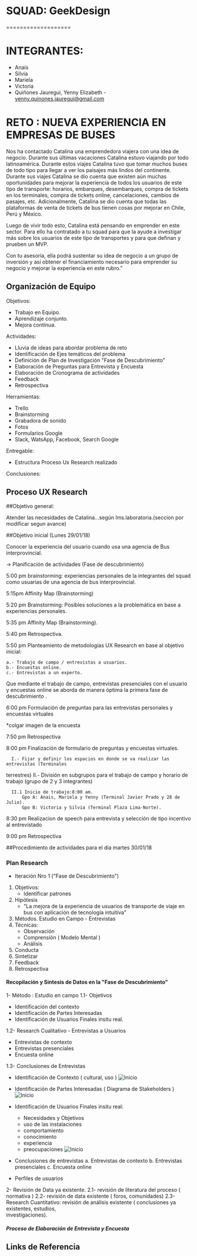 # SQUAD: GeekDesign
===================

# INTEGRANTES:  
- Anaís
- Silvia
- Mariela
- Victoria
- Quiñones Jauregui, Yenny Elizabeth - yenny.quinones.jauregui@gmail.com

# RETO : NUEVA EXPERIENCIA EN EMPRESAS DE BUSES
Nos ha contactado Catalina una emprendedora viajera con una idea de negocio. Durante sus últimas vacaciones Catalina estuvo viajando por todo latinoamérica. Durante estos viajes Catalina tuvo que tomar muchos buses de todo tipo para llegar a ver los paisajes más lindos del continente. Durante sus viajes Catalina se dio cuenta que existen aún muchas oportunidades para mejorar la experiencia de todos los usuarios de este tipo de transporte: horarios, embarques, desembarques, compra de tickets en los terminales, compra de tickets online, cancelaciones, cambios de pasajes, etc. Adicionalmente, Catalina se dio cuenta que todas las plataformas de venta de tickets de bus tienen cosas por mejorar en Chile, Perú y México.

Luego de vivir todo esto, Catalina está pensando en emprender en este sector. Para ello ha contratado a tu squad para que la ayude a investigar más sobre los usuarios de este tipo de transportes y para que definan y prueben un MVP.

Con tu asesoría, ella podrá sustentar su idea de negocio a un grupo de inversión y así obtener el financiamiento necesario para emprender su negocio y mejorar la experiencia en este rubro."

## Organización de Equipo
Objetivos:
- Trabajo en Equipo.
- Aprendizaje conjunto.
- Mejora continua.

Actividades:
- Lluvia de ideas para abordar problema de reto
- Identificación de Ejes temáticos del problema
- Definición de Plan de Investigación "Fase de Descubrimiento"
- Elaboración de Preguntas para Entrevista y Encuesta
- Elaboración de Cronograma de actividades
- Feedback 
- Retrospectiva

Herramientas:
- Trello
- Brainstorming
- Grabadora de sonido
- Fotos
- Formularios Google
- Slack, WatsApp, Facebook, Search Google

Entregable:
- Estructura Proceso Ux Research realizado 

Conclusiones:
 

## Proceso UX Research

##Objetivo general:

Atender las necesidades de Catalina...según lms.laboratoria.(seccion por modificar segun avance)

##Objetivo inicial (Lunes 29/01/18)

Conocer la experiencia del usuario cuando usa una agencia de Bus interprovincial.

→ Planificación de actividades (Fase de descubrimiento)

5:00 pm   brainstorming: experiencias personales de la integrantes del squad como usuarias de una agencia de bus interprovincial.

5:15pm   Affinity Map (Brainstorming)

5:20 pm  Brainstorming: Posibles soluciones a la problemática en base a experiencias personales.

5:35 pm  Affinity Map (Brainstorming).

5:40 pm Retrospectiva.

5:50 pm Planteamiento de metodologías UX Research en base al objetivo inicial:

    a.- Trabajo de campo / entrevistas a usuarios.
    b.- Encuestas online.
    c.- Entrevistas a un experto.

Que mediante el trabajo de campo, entrevistas presenciales con el usuario y encuestas online se aborda de manera óptima la primera fase de descubrimiento .

6:00 pm Formulación de preguntas para las entrevistas personales y encuestas virtuales

*colgar imagen de la encuesta 

7:50 pm Retrospectiva

8:00 pm Finalización de formulario de preguntas y encuestas virtuales.

	  I.- Fijar y definir los espacios en donde se va realizar las entrevistas (Terminales 
  terrestres)
    II.- División en subgrupos para el trabajo de campo y horario de trabajo (grupo de 2 y 3 integrantes)	

      II.1 Inicio de trabajo:8:00 am.
          Gpo A: Anais, Mariela y Yenny (Terminal Javier Prado y 28 de Julio).
          Gpo B: Victoria y Silvia (Terminal Plaza Lima-Norte).

8:30 pm Realizacion de speech para entrevista y selección de tipo incentivo al entrevistado 

9:00 pm Retrospectiva


##Procedimiento de actividades para el dia martes 30/01/18


### Plan Research 
- Iteración Nro 1 ("Fase de Descubrimiento")

1. Objetivos:
   - Identificar patrones 
2. Hipótesis
    - "La mejora de la experiencia de usuarios de transporte de viaje en bus con aplicación de tecnología intuitiva"
3. Métodos.
   Estudio en Campo - Entrevistas
4. Técnicas:
    - Observación
    - Comprensión ( Modelo Mental )
    - Análisis 
5. Conducta
6. Sintetizar
7. Feedback 
8. Retrospectiva

#### Recopilación y Sintesis de Datos en la "Fase de Descubrimiento"

1- Método : Estudio en campo
 1.1- Objetivos
   - Identificación del contexto 
   - Identificación de Partes Interesadas
   - Identificación de Usuarios Finales insitu real.

 1.2- Research Cualitativo - Entrevistas a Usuarios 
   * Entrevistas de contexto 
   * Entrevistas presenciales
   * Encuesta online

 1.3- Conclusiones de Entrevistas
   * Identificación de Contexto ( cultural, uso )
        ![Inicio](images/diagrama-contexto.png)

   * Identificación de Partes Interesadas ( Diagrama de Stakeholders )
        ![Inicio](images/diagrama-stakeholders.png)

   * Identificación de Usuarios Finales insitu real: 
        - Necesidades y Objetivos
        - uso de las instalaciones
        - comportamiento
        - conocimiento
        - experiencia 
        - preocupaciones
        ![Inicio](images/usuarios-finales.png)

   * Conclusiones de entrevistas
         a. Entrevistas de contexto
         b. Entrevistas presenciales
         c. Encuesta online
   * Perfiles de usuarios

2- Revisión de Data ya existente.
  2.1- revisión de literatura del proceso ( normativa )
  2.2- revisión de data existente ( foros, comunidades)
  2.3- Research Cuantitativo: revisión de análisis existente ( conclusiones ya existentes, estudios,     
       investigaciones).

##### Proceso de Elaboración de Entrevista y Encuesta

## Links de Referencia
